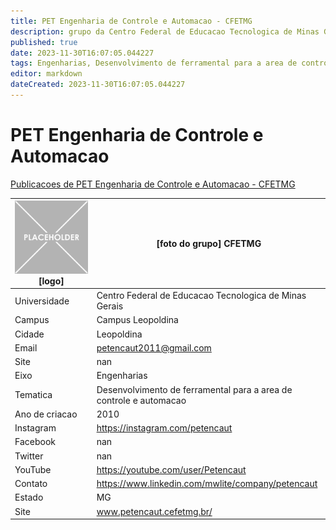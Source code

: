 ```yaml
---
title: PET Engenharia de Controle e Automacao - CFETMG
description: grupo da Centro Federal de Educacao Tecnologica de Minas Gerais
published: true
date: 2023-11-30T16:07:05.044227
tags: Engenharias, Desenvolvimento de ferramental para a area de controle e automacao
editor: markdown
dateCreated: 2023-11-30T16:07:05.044227
---
```


# PET Engenharia de Controle e Automacao

[Publicacoes de PET Engenharia de Controle e Automacao - CFETMG](/atividade/69PETEngenhariadeControleeAutomacaoCFETMG/feed.md)

| ![placeholder.png](/placeholder.png) [logo] | [foto do grupo] CFETMG         |
| ------------------------------------------- | ------------------------------------------------- |
| Universidade                                | Centro Federal de Educacao Tecnologica de Minas Gerais      |
| Campus                                      | Campus Leopoldina            |
| Cidade                                      | Leopoldina             |
| Email                                       | petencaut2011@gmail.com             |
| Site                                        | nan              |
| Eixo                                        | Engenharias              |
| Tematica                                    | Desenvolvimento de ferramental para a area de controle e automacao          |
| Ano de criacao                              | 2010        |
| Instagram                                   | https://instagram.com/petencaut         |
| Facebook                                    | nan          |
| Twitter                                     | nan           |
| YouTube                                     | https://youtube.com/user/Petencaut           |
| Contato                                     | https://www.linkedin.com/mwlite/company/petencaut         |
| Estado                                      |  MG            |
| Site                                        | www.petencaut.cefetmg.br/ |
